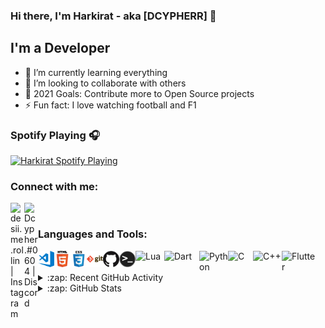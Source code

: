 ### Hi there, I'm Harkirat - aka [DCYPHERR] 👋

<!-- [![Website](https://img.shields.io/website?label=codeSTACKr.com&style=for-the-badge&url=https%3A%2F%2Fcodestackr.com)](https://codestackr.com) -->
<!-- [![Twitter Follow](https://img.shields.io/twitter/follow/codeSTACKr?color=1DA1F2&logo=twitter&style=for-the-badge)](https://twitter.com/intent/follow?original_referer=https%3A%2F%2Fgithub.com%2FcodeSTACKr&screen_name=codeSTACKr) -->

## I'm a Developer

- 🌱 I’m currently learning everything
- 👯 I’m looking to collaborate with others
- 🥅 2021 Goals: Contribute more to Open Source projects
- ⚡ Fun fact: I love watching football and F1

### Spotify Playing 🎧

[<img src="https://now-playing-codestackr.vercel.app/api/spotify-playing" alt="Harkirat Spotify Playing" width="350" />](https://open.spotify.com/user/kz2olxw5bfl8evpmtb24b35i9)

### Connect with me:

<!-- [<img align="left" alt="codeSTACKr | Twitter" width="22px" src="https://cdn.jsdelivr.net/npm/simple-icons@v3/icons/twitter.svg" />][twitter] -->
<!-- [<img align="left" alt="codeSTACKr | LinkedIn" width="22px" src="https://cdn.jsdelivr.net/npm/simple-icons@v3/icons/linkedin.svg" />][linkedin] -->
<img align="left" alt="desii.me.rollin | Instagram" width="22px" src="https://cdn.jsdelivr.net/npm/simple-icons@v3/icons/instagram.svg" />
<img align="left" alt="Dcypher.#0604 | Discord" width="22px" src="https://simpleicons.org/icons/discord.svg" />
<br />

### Languages and Tools:

<img align="left" alt="Visual Studio Code" width="26px" src="https://raw.githubusercontent.com/github/explore/80688e429a7d4ef2fca1e82350fe8e3517d3494d/topics/visual-studio-code/visual-studio-code.png" />
<img align="left" alt="HTML5" width="26px" src="https://raw.githubusercontent.com/github/explore/80688e429a7d4ef2fca1e82350fe8e3517d3494d/topics/html/html.png" />
<img align="left" alt="CSS3" width="26px" src="https://raw.githubusercontent.com/github/explore/80688e429a7d4ef2fca1e82350fe8e3517d3494d/topics/css/css.png" />
<!-- [<img align="left" alt="JavaScript" width="26px" src="https://raw.githubusercontent.com/github/explore/80688e429a7d4ef2fca1e82350fe8e3517d3494d/topics/javascript/javascript.png" />][jsplaylist] -->
<!-- [<img align="left" alt="React" width="26px" src="https://raw.githubusercontent.com/github/explore/80688e429a7d4ef2fca1e82350fe8e3517d3494d/topics/react/react.png" />][reactplaylist] -->
<!-- [<img align="left" alt="Gatsby" width="26px" src="https://raw.githubusercontent.com/github/explore/e94815998e4e0713912fed477a1f346ec04c3da2/topics/gatsby/gatsby.png" />][webdevplaylist]
[<img align="left" alt="GraphQL" width="26px" src="https://raw.githubusercontent.com/github/explore/80688e429a7d4ef2fca1e82350fe8e3517d3494d/topics/graphql/graphql.png" />][webdevplaylist]
[<img align="left" alt="Node.js" width="26px" src="https://raw.githubusercontent.com/github/explore/80688e429a7d4ef2fca1e82350fe8e3517d3494d/topics/nodejs/nodejs.png" />][webdevplaylist]
[<img align="left" alt="Deno" width="26px" src="https://raw.githubusercontent.com/github/explore/361e2821e2dea67711cde99c9c40ed357061cf27/topics/deno/deno.png" />][webdevplaylist]
[<img align="left" alt="SQL" width="26px" src="https://raw.githubusercontent.com/github/explore/80688e429a7d4ef2fca1e82350fe8e3517d3494d/topics/sql/sql.png" />][webdevplaylist]
[<img align="left" alt="MySQL" width="26px" src="https://raw.githubusercontent.com/github/explore/80688e429a7d4ef2fca1e82350fe8e3517d3494d/topics/mysql/mysql.png" />][webdevplaylist]
[<img align="left" alt="MongoDB" width="26px" src="https://raw.githubusercontent.com/github/explore/80688e429a7d4ef2fca1e82350fe8e3517d3494d/topics/mongodb/mongodb.png" />][webdevplaylist] -->
<img align="left" alt="Git" width="26px" src="https://raw.githubusercontent.com/github/explore/80688e429a7d4ef2fca1e82350fe8e3517d3494d/topics/git/git.png" />
<img align="left" alt="GitHub" width="26px" src="https://raw.githubusercontent.com/github/explore/78df643247d429f6cc873026c0622819ad797942/topics/github/github.png" />
<img align="left" alt="Terminal" width="26px" src="https://raw.githubusercontent.com/github/explore/80688e429a7d4ef2fca1e82350fe8e3517d3494d/topics/terminal/terminal.png" />
<img align="left" alt="Lua" width="46px" src="https://img.shields.io/badge/Lua-2C2D72?style=for-the-badge&logo=lua&logoColor=white" />
<img align="left" alt="Dart" width="56px" src="https://img.shields.io/badge/Dart-0175C2?style=for-the-badge&logo=dart&logoColor=white" />
<img align="left" alt="Python" width="46px" src="https://img.shields.io/badge/Python-14354C?style=for-the-badge&logo=python&logoColor=white" />
<img align="left" alt="C" width="40px" src="https://img.shields.io/badge/C-00599C?style=for-the-badge&logo=c&logoColor=white" />
<img align="left" alt="C++" width="46px" src="https://img.shields.io/badge/C%2B%2B-00599C?style=for-the-badge&logo=c%2B%2B&logoColor=white" />
<img align="left" alt="Flutter" width="56px" src="https://img.shields.io/badge/Flutter-02569B?style=for-the-badge&logo=flutter&logoColor=white" />
<br />
<br />



<details>
  <summary>:zap: Recent GitHub Activity</summary>
  
<!--START_SECTION:activity-->


</details>

<details>
  <summary>:zap: GitHub Stats</summary>

  <img align="left" alt="DCYPHERR's GitHub Stats" src="https://github-readme-stats.DCYPHERR.vercel.app/api?username=DCYPHERR&show_icons=true&hide_border=true" />

</details>
